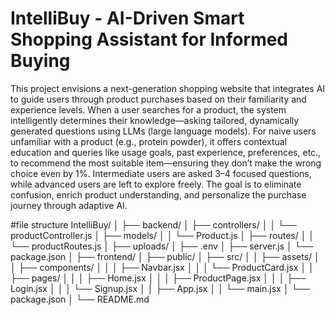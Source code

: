 # IntelliBuy - AI-Driven Smart Shopping Assistant for Informed Buying
This project envisions a next-generation shopping website that integrates AI to guide users through product purchases based on their familiarity and experience levels. When a user searches for a product, the system intelligently determines their knowledge—asking tailored, dynamically generated questions using LLMs (large language models). For naive users unfamiliar with a product (e.g., protein powder), it offers contextual education and queries like usage goals, past experience, preferences, etc., to recommend the most suitable item—ensuring they don’t make the wrong choice even by 1%. Intermediate users are asked 3–4 focused questions, while advanced users are left to explore freely. The goal is to eliminate confusion, enrich product understanding, and personalize the purchase journey through adaptive AI.

#file structure 
IntelliBuy/
│
├── backend/
│   ├── controllers/
│   │   └── productController.js
│   ├── models/
│   │   └── Product.js
│   ├── routes/
│   │   └── productRoutes.js
│   ├── uploads/
│   ├── .env
│   ├── server.js
│   └── package.json
│
├── frontend/
│   ├── public/
│   ├── src/
│   │   ├── assets/
│   │   ├── components/
│   │   │   ├── Navbar.jsx
│   │   │   └── ProductCard.jsx
│   │   ├── pages/
│   │   │   ├── Home.jsx
│   │   │   ├── ProductPage.jsx
│   │   │   ├── Login.jsx
│   │   │   └── Signup.jsx
│   │   ├── App.jsx
│   │   └── main.jsx
│   └── package.json
│
└── README.md
